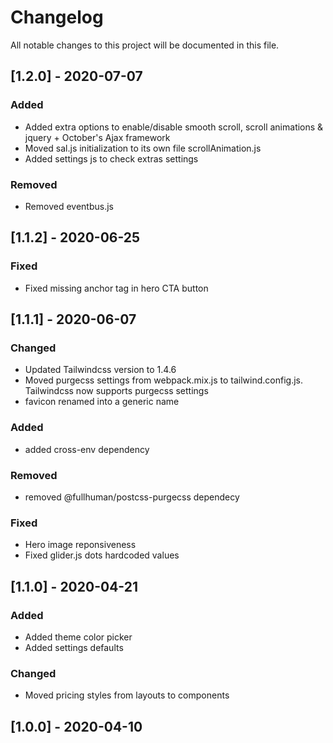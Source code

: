 # Changelog
All notable changes to this project will be documented in this file.
## [1.2.0] - 2020-07-07
### Added 
- Added extra options to enable/disable smooth scroll, scroll animations & jquery + October's Ajax framework
- Moved sal.js initialization to its own file scrollAnimation.js
- Added settings js to check extras settings
### Removed
- Removed eventbus.js
## [1.1.2] - 2020-06-25
### Fixed
- Fixed missing anchor tag in hero CTA button
## [1.1.1] - 2020-06-07
### Changed
- Updated Tailwindcss version to 1.4.6
- Moved purgecss settings from webpack.mix.js to tailwind.config.js. Tailwindcss now supports purgecss settings
- favicon renamed into a generic name
### Added
- added cross-env dependency
### Removed
- removed @fullhuman/postcss-purgecss dependecy
### Fixed
- Hero image reponsiveness
- Fixed glider.js dots hardcoded values

## [1.1.0] - 2020-04-21
### Added
- Added theme color picker
- Added settings defaults
### Changed
- Moved pricing styles from layouts to components
## [1.0.0] - 2020-04-10